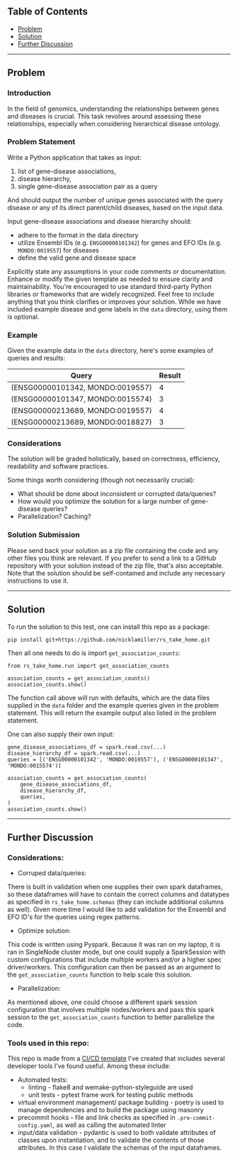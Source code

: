 ## Table of Contents
* [Problem](#problem)
* [Solution](#solution)
* [Further Discussion](#further_discussion)

---

<a name="problem"/>

## Problem
### Introduction
In the field of genomics, understanding the relationships between genes and diseases is crucial. This task revolves
around assessing these relationships, especially when considering hierarchical disease ontology.

### Problem Statement

Write a Python application that takes as input:
  1. list of gene-disease associations,
  2. disease hierarchy,
  3. single gene-disease association pair as a query

And should output the number of unique genes associated with the query disease or any of its direct parent/child
diseases, based on the input data.

Input gene-disease associations and disease hierarchy should:
 * adhere to the format in the data directory
 * utilize Ensembl IDs (e.g. `ENSG00000101342`) for genes and EFO IDs (e.g. `MONDO:0019557`) for diseases
 * define the valid gene and disease space

Explicitly state any assumptions in your code comments or documentation. Enhance or modify the given template as needed
to ensure clarity and maintainability. You're encouraged to use standard third-party Python libraries or frameworks that
are widely recognized. Feel free to include anything that you think clarifies or improves your solution. While we have
included example disease and gene labels in the `data` directory, using them is optional.

### Example

Given the example data in the `data` directory, here's some examples of queries and results:

| Query | Result |
| --- | --- |
| (ENSG00000101342, MONDO:0019557) | 4 |
| (ENSG00000101347, MONDO:0015574) | 3 |
| (ENSG00000213689, MONDO:0019557) | 4 |
| (ENSG00000213689, MONDO:0018827) | 3 |

### Considerations

The solution will be graded holistically, based on correctness, efficiency, readability and software practices.

Some things worth considering (though not necessarily crucial):
 * What should be done about inconsistent or corrupted data/queries?
 * How would you optimize the solution for a large number of gene-disease queries?
 * Parallelization? Caching?


### Solution Submission

Please send back your solution as a zip file containing the code and any other files you think are relevant. If you
prefer to send a link to a GitHub repository with your solution instead of the zip file, that's also acceptable.
Note that the solution should be self-contained and include any necessary instructions to use it.

---

<a name="solution"/>

## Solution
To run the solution to this test, one can install this repo as a package:

    pip install git+https://github.com/nicklamiller/rs_take_home.git

Then all one needs to do is import `get_association_counts`:

    from rs_take_home.run import get_association_counts

    association_counts = get_association_counts()
    association_counts.show()

The function call above will run with defaults, which are the data files supplied in the `data` folder and the example queries given in the problem statement. This will return the example output also listed in the problem statement.

One can also supply their own input:


    gene_disease_associations_df = spark.read.csv(...)
    disease_hierarchy_df = spark.read.csv(...)
    queries = [('ENSG00000101342', 'MONDO:0019557'), ('ENSG00000101347', 'MONDO:0015574')]

    association_counts = get_association_counts(
        gene_disease_associations_df,
        disease_hierarchy_df,
        queries,
    )
    association_counts.show()

---

<a name="further_discussion"/>

## Further Discussion

### Considerations:

* Corruped data/queries:

There is built in validation when one supplies their own spark dataframes, so these dataframes will have to contain the correct columns and datatypes as specified in `rs_take_home.schemas` (they can include additional columns as well). Given more time I would like to add validation for the Ensembl and EFO ID's for the queries using regex patterns.

* Optimize solution:

This code is written using Pyspark. Because it was ran on my laptop, it is ran in SingleNode cluster mode, but one could supply a SparkSession with custom configurations that include multiple workers and/or a higher spec driver/workers. This configuration can then be passed as an argument to the `get_association_counts` function to help scale this solution.

* Parallelization:

As mentioned above, one could choose a different spark session configuration that involves multiple nodes/workers and pass this spark session to the `get_association_counts` function to better parallelize the code.


### Tools used in this repo:

This repo is made from a [CI/CD template](https://github.com/nicklamiller/CICD_template) I've created that includes several developer tools I've found useful. Among these include:

* Automated tests:
  * linting - flake8 and wemake-python-styleguide are used
  * unit tests - pytest frame work for testing public methods
* virtual environment management/ package building - poetry is used to manage dependencies and to build the package using masonry
* precommit hooks - file and link checks as specified in `.pre-commit-config.yaml`, as well as calling the automated linter
* input/data validation - pydantic is used to both validate attributes of classes upon instantiation, and to validate the contents of those attributes. In this case I validate the schemas of the input dataframes.
